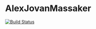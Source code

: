 # AlexJovanMassaker
[![Build Status](https://travis-ci.org/jambit/AlexJovanMassaker.svg?branch=develop)](https://travis-ci.org/jambit/AlexJovanMassaker)